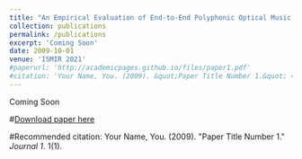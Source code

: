 ```yaml
---
title: "An Empirical Evaluation of End-to-End Polyphonic Optical Music Recognition"
collection: publications
permalink: /publications
excerpt: 'Coming Soon'
date: 2009-10-01
venue: 'ISMIR 2021'
#paperurl: 'http://academicpages.github.io/files/paper1.pdf'
#citation: 'Your Name, You. (2009). &quot;Paper Title Number 1.&quot; <i>Journal 1</i>. 1(1).'
---
```

Coming Soon

#[Download paper here](http://academicpages.github.io/files/paper1.pdf)

#Recommended citation: Your Name, You. (2009). "Paper Title Number 1." <i>Journal 1</i>. 1(1).